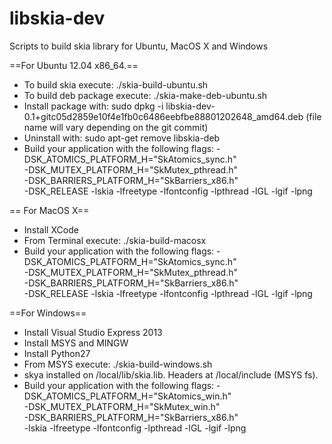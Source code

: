 libskia-dev
===========

Scripts to build skia library for Ubuntu, MacOS X and Windows

==For Ubuntu 12.04 x86_64.==

* To build skia execute: ./skia-build-ubuntu.sh
* To build deb package execute: ./skia-make-deb-ubuntu.sh
* Install package with: sudo dpkg -i libskia-dev-0.1+gitc05d2859e10f4e1fb0c6486eebfbe88801202648_amd64.deb (file name will vary depending on the git commit)
* Uninstall with: sudo apt-get remove libskia-deb
* Build your application with the following flags:
	-DSK_ATOMICS_PLATFORM_H=\"SkAtomics_sync.h\" \
    -DSK_MUTEX_PLATFORM_H=\"SkMutex_pthread.h\" \
    -DSK_BARRIERS_PLATFORM_H=\"SkBarriers_x86.h\" \
    -DSK_RELEASE
    -lskia -lfreetype -lfontconfig -lpthread -lGL -lgif -lpng


== For MacOS X==
* Install XCode
* From Terminal execute: ./skia-build-macosx
* Build your application with the following flags:
	-DSK_ATOMICS_PLATFORM_H=\"SkAtomics_sync.h\" \
    -DSK_MUTEX_PLATFORM_H=\"SkMutex_pthread.h\" \
    -DSK_BARRIERS_PLATFORM_H=\"SkBarriers_x86.h\" \
    -DSK_RELEASE
    -lskia -lfreetype -lfontconfig -lpthread -lGL -lgif -lpng	 
	
==For Windows==
* Install Visual Studio Express 2013
* Install MSYS and MINGW
* Install Python27
* From MSYS execute: ./skia-build-windows.sh
* skya installed on /local/lib/skia.lib. Headers at /local/include (MSYS fs).
* Build your application with the following flags:
	-DSK_ATOMICS_PLATFORM_H=\"SkAtomics_win.h\" \
	-DSK_MUTEX_PLATFORM_H=\"SkMutex_win.h\" \
	-DSK_BARRIERS_PLATFORM_H=\"SkBarriers_x86.h\" \
	-lskia -lfreetype -lfontconfig -lpthread -lGL -lgif -lpng
